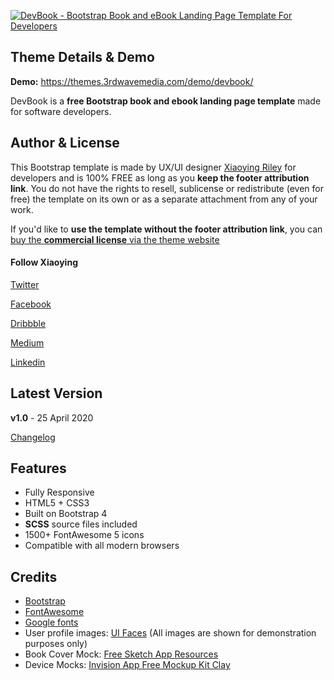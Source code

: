 <a href="https://themes.3rdwavemedia.com/bootstrap-templates/startup/devbook-free-bootstrap-4-book-ebook-landing-page-template-for-developers/" target="_blank"><img src="https://themes.3rdwavemedia.com/wp-content/uploads/2019/12/Bootstrap-Book-Landing-Page-Template-DevBook-Pormo.jpg" alt="DevBook - Bootstrap Book and eBook Landing Page Template For Developers" /></a>

## Theme Details & Demo

**Demo:** https://themes.3rdwavemedia.com/demo/devbook/

DevBook is a **free Bootstrap book and ebook landing page template** made for software developers.

## Author & License

This Bootstrap template is made by UX/UI designer [Xiaoying Riley](https://twitter.com/3rdwave_themes) for developers and is 100% FREE as long as you **keep the footer attribution link**. You do not have the rights to resell, sublicense or redistribute (even for free) the template on its own or as a separate attachment from any of your work.

If you'd like to **use the template without the footer attribution link**, you can [buy the **commercial license** via the theme website](https://themes.3rdwavemedia.com/bootstrap-templates/startup/devbook-free-bootstrap-4-book-ebook-landing-page-template-for-developers/)

#### Follow Xiaoying

[Twitter](https://twitter.com/3rdwave_themes)

[Facebook](https://www.facebook.com/3rdwavethemes/)

[Dribbble](https://dribbble.com/Xiaoying)

[Medium](https://medium.com/@3rdwave_themes)

[Linkedin](https://uk.linkedin.com/in/xiaoying)


## Latest Version
**v1.0** - 25 April 2020

[Changelog](https://themes.3rdwavemedia.com/bootstrap-templates/startup/devbook-free-bootstrap-4-book-ebook-landing-page-template-for-developers/?target=changelog)


## Features

-  Fully Responsive
-  HTML5 + CSS3
-  Built on Bootstrap 4
-  **SCSS** source files included
-  1500+ FontAwesome 5 icons
-  Compatible with all modern browsers

## Credits
- [Bootstrap](https://getbootstrap.com/)
- [FontAwesome](https://fortawesome.github.io/Font-Awesome/)
- [Google fonts](https://fonts.google.com/)
- User profile images: [UI Faces](https://uifaces.co/) (All images are shown for demonstration purposes only)
- Book Cover Mock: [Free Sketch App Resources](https://www.sketchappsources.com/free-source/1563-book-cover-template-sketch-freebie-resource.html)
- Device Mocks: [Invision App Free Mockup Kit Clay](https://www.invisionapp.com/inside-design/design-resources/clay-device-mockup-kit/)
